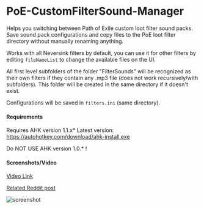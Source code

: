 # PoE-CustomFilterSound-Manager

Helps you switching between Path of Exile custom loot filter sound packs. Save sound pack configurations and copy files to the PoE loot filter directory without manually renaming anything.

Works with all Neversink filters by default, you can use it for other filters by editing `fileNameList` to change the available files on the UI.

All first level subfolders of the folder "FilterSounds" will be recognized as their own filters if they contain any .mp3 file (does not work recursively/with subfolders). This folder will be created in the same directory if it doesn't exist.

Configurations will be saved in `filters.ini` (same directory).

#### Requirements 
Requires AHK version 1.1.x*
Latest version: https://autohotkey.com/download/ahk-install.exe
	
Do NOT USE AHK version 1.0.* !

#### Screenshots/Video

[Video Link](https://www.youtube.com/watch?v=eSNaK9Rq_NQ)

[Related Reddit post](https://www.reddit.com/r/pathofexile/comments/9vkz15/borderlands_2_custom_loot_filter_sound_packs_for)

![screenshot](https://i.imgur.com/gf7FMUX.png)

